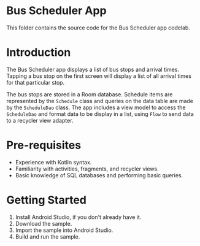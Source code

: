 # Bus Scheduler App

This folder contains the source code for the Bus Scheduler app codelab.

# Introduction

The Bus Scheduler app displays a list of bus stops and arrival times. Tapping a bus stop on the first screen will display a list of all arrival times for that particular stop.

The bus stops are stored in a Room database. Schedule items are represented by the `Schedule` class and queries on the data table are made by the `ScheduleDao` class. The app includes a view model to access the `ScheduleDao` and format data to be display in a list, using `Flow` to send data to a recycler view adapter.

# Pre-requisites

- Experience with Kotlin syntax.
- Familiarity with activities, fragments, and recycler views.
- Basic knowledge of SQL databases and performing basic queries.

# Getting Started

1. Install Android Studio, if you don't already have it.
2. Download the sample.
3. Import the sample into Android Studio.
4. Build and run the sample.
